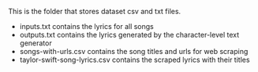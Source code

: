 This is the folder that stores dataset csv and txt files. 

- inputs.txt contains the lyrics for all songs
- outputs.txt contains the lyrics generated by the character-level text generator
- songs-with-urls.csv contains the song titles and urls for web scraping
- taylor-swift-song-lyrics.csv contains the scraped lyrics with their titles